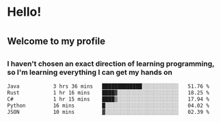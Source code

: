 
<h1>Hello!<h1>
<h2>Welcome to my profile<h2>
<h3>I haven't chosen an exact direction of learning programming, so I'm learning everything I can get my hands on</h3>

<!--START_SECTION:waka-->

```txt
Java           3 hrs 36 mins   █████████████░░░░░░░░░░░░   51.76 %
Rust           1 hr 16 mins    ████▓░░░░░░░░░░░░░░░░░░░░   18.25 %
C#             1 hr 15 mins    ████▒░░░░░░░░░░░░░░░░░░░░   17.94 %
Python         16 mins         █░░░░░░░░░░░░░░░░░░░░░░░░   04.02 %
JSON           10 mins         ▓░░░░░░░░░░░░░░░░░░░░░░░░   02.39 %
```

<!--END_SECTION:waka-->
